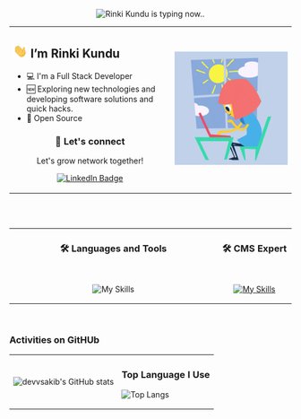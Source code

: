 <!-- # <p align="center">***OFFLINE, GRADUATION TIME. Wish Me LUCK***</p> 2022 12 17 -->
<div align="center"> 

![Rinki Kundu is typing now..](https://readme-typing-svg.demolab.com?font=Fira+Code&weight=900&size=20&duration=3000&pause=1000&color=39FF14&center=true&width=400&height=30&lines=Frontend+Developer;Open+source+Developer;Java+Developer;Cpp+Expert)
</div>

<table><tr><td valign="top" width="40%"> 

## <img width="25px" src="./rinkii.gif" alt="Hello Dev!"> I’m Rinki Kundu

- 💻 I'm a Full Stack Developer
- 🆕 Exploring new technologies and developing software solutions and quick hacks.
- 🧩 Open Source

<div align="center" display="flex"> 

### 💬 Let's connect
Let's grow network together!

 [![LinkedIn Badge](https://img.shields.io/badge/LinkedIn-yellow?logo=linkedin&logoColor=blue)](https://www.linkedin.com/in/rinkikundu/)

  
  </p>  
  
  
 
 </div>

</td><td width="30%">

<img src="./giphy.gif" alt="coding cat"> 

</tr></tr></table> 




<br>
<br>

<table><tr><td align="center" valign="top" width="70%">

### 🛠️ Languages and Tools
 
<br> 
 
![My Skills](https://skillicons.dev/icons?i=js,java,react,ts,html,css,tailwind,firebase,webpack,cpp,python,php,mongodb,mysql,django,vscode,bash,git,github&perline=15) 

</td><td align="center" valign="top" width="25%">
 
### 🛠️ CMS Expert
 
 <br> 
 
[![My Skills](https://skillicons.dev/icons?i=wordpress,shopify,joomla&perline=10)](https://skillicons.dev)
 
</td> 
  </tr>
 </table>

<br>

### Activities on GitHUb
<table border="0px" align="center"><tr><td>
  <div>
    <p style="margin-bottom:0">
     
  ![devvsakib's GitHub stats](https://github-readme-stats.vercel.app/api?username=rinkiikundu&show_icons=true&count_private=true&theme=merko&hide_border=true&bg_color=0D1117)
   
   </p>
  </div>
</td><td>
 
<!--  [![GitHub Streak](https://streak-stats.demolab.com?user=devvsakib&theme=yellowdark)](https://git.io/streak-stats) -->
        
### <p align="center">Top Language I Use </p>
   
   ![Top Langs](https://github-readme-stats.vercel.app/api/top-langs/?username=rinkiikundu&layout=compact&show_icons=true&count_private=true&theme=react&hide_border=true&bg_color=0D1117) 

  </td>

</table>

